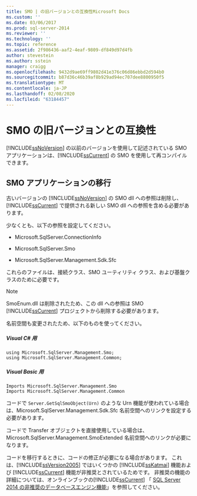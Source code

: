 ```yaml
---
title: SMO | の旧バージョンとの互換性Microsoft Docs
ms.custom: ''
ms.date: 03/06/2017
ms.prod: sql-server-2014
ms.reviewer: ''
ms.technology: ''
ms.topic: reference
ms.assetid: 2f986436-aaf2-4eaf-9809-df849d97d4fb
author: stevestein
ms.author: sstein
manager: craigg
ms.openlocfilehash: 9432d9ae69ff9802d41e376c06d86ebbd2d594b0
ms.sourcegitcommit: b87d36c46b39af8b929ad94ec707dee8800950f5
ms.translationtype: MT
ms.contentlocale: ja-JP
ms.lasthandoff: 02/08/2020
ms.locfileid: "63184457"
---
```

# <a name="backward-compatibility-in-smo"></a>SMO の旧バージョンとの互換性
  
  [!INCLUDE[ssNoVersion](../../includes/ssnoversion-md.md)] の以前のバージョンを使用して記述されている SMO アプリケーションは、[!INCLUDE[ssCurrent](../../includes/sscurrent-md.md)] の SMO を使用して再コンパイルできます。  
  
## <a name="migrating-smo-applications"></a>SMO アプリケーションの移行  
 古いバージョンの [!INCLUDE[ssNoVersion](../../includes/ssnoversion-md.md)] の SMO dll への参照は削除し、[!INCLUDE[ssCurrent](../../includes/sscurrent-md.md)] で提供される新しい SMO dll への参照を含める必要があります。  
  
 少なくとも、以下の参照を設定してください。  
  
-   Microsoft.SqlServer.ConnectionInfo  
  
-   Microsoft.SqlServer.Smo  
  
-   Microsoft.SqlServer.Management.Sdk.Sfc  
  
 これらのファイルは、接続クラス、SMO ユーティリティ クラス、および基盤クラスのために必要です。  
  
> [!NOTE]  
>  SmoEnum.dll は削除されたため、この dll への参照は SMO [!INCLUDE[ssCurrent](../../includes/sscurrent-md.md)] プロジェクトから削除する必要があります。  
  
 名前空間も変更されたため、以下のものを使ってください。  
  
##### <a name="for-visual-c"></a>Visual C# 用  
  
```  
using Microsoft.SqlServer.Management.Smo;  
using Microsoft.SqlServer.Management.Common;  
```  
  
##### <a name="for-visual-basic"></a>Visual Basic 用  
  
```  
Imports Microsoft.SqlServer.Management.Smo  
Imports Microsoft.SqlServer.Management.Common  
```  
  
 コードで `Server.GetSqlSmoObject(Urn)` のような Urn 機能が使われている場合は、Microsoft.SqlServer.Management.Sdk.Sfc 名前空間へのリンクを設定する必要があります。  
  
 コードで Transfer オブジェクトを直接使用している場合は、Microsoft.SqlServer.Management.SmoExtended 名前空間へのリンクが必要になります。  
  
 コードを移行するときに、コードの修正が必要になる場合があります。 これは、[!INCLUDE[ssVersion2005](../../includes/ssversion2005-md.md)] ではいくつかの [!INCLUDE[ssKatmai](../../includes/sskatmai-md.md)] 機能および [!INCLUDE[ssCurrent](../../includes/sscurrent-md.md)] 機能が非推奨とされているためです。 非推奨の機能の詳細については、オンラインブックの[!INCLUDE[ssCurrent](../../includes/sscurrent-md.md)] 「 [SQL Server 2014 の非推奨のデータベースエンジン機能](../../database-engine/deprecated-database-engine-features-in-sql-server-2016.md)」を参照してください。  
  
  
